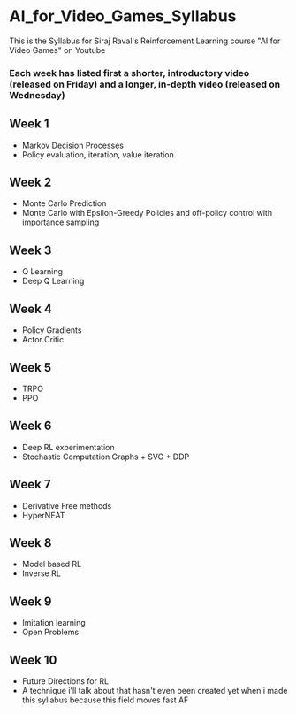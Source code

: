 # AI_for_Video_Games_Syllabus
This is the Syllabus for Siraj Raval's Reinforcement Learning course "AI for Video Games" on Youtube

### Each week has listed first a shorter, introductory video (released on Friday) and a longer, in-depth video (released on Wednesday) 

## Week 1
- Markov Decision Processes
- Policy evaluation, iteration, value iteration

## Week 2
- Monte Carlo Prediction
- Monte Carlo with Epsilon-Greedy Policies and off-policy control with importance sampling

## Week 3
- Q Learning
- Deep Q Learning

## Week 4
- Policy Gradients
- Actor Critic 

## Week 5
- TRPO 
- PPO 

## Week 6
- Deep RL experimentation
- Stochastic Computation Graphs + SVG + DDP

## Week 7
- Derivative Free methods
- HyperNEAT

## Week 8
- Model based RL
- Inverse RL 

## Week 9 
- Imitation learning
- Open Problems

## Week 10
- Future Directions for RL
- A technique i'll talk about that hasn't even been created yet when i made this syllabus because this field moves fast AF
